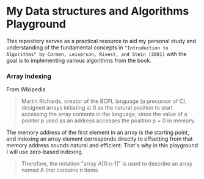 # My Data structures and Algorithms Playground
This repository serves as a practical resource to aid my personal study and understanding of the fundamental concepts in ```"Introduction to Algorithms" by Cormen, Leiserson, Rivest, and Stein (2001)``` with the goal is to implementing various algorithms from the book.

### Array Indexing
From Wikipedia
> Martin Richards, creator of the BCPL language (a precursor of C), designed arrays initiating at 0 as the natural position to start accessing the array contents in the language, since the value of a pointer p used as an address accesses the position p + 0 in memory.

The memory address of the first element in an array is the starting point, and indexing an array element corresponds directly to offsetting from that memory address sounds natural and efficient. That's why in this playground I will use zero-based indexing.

>Therefore, the notation "array A[0:n-1]" is used to describe an array named A that contains n items